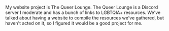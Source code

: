 My website project is The Queer Lounge. The Queer Lounge is a Discord server I moderate and has a bunch of links to LGBTQIA+ resources. We've talked about having a website to compile the resources we've gathered, but haven't acted on it, so I figured it would be a good project for me.